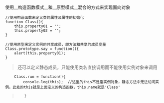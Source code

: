 使用__构造函数模式__和__原型模式__混合的方式来实现面向对象

	//使用构造函数来定义类的属性及属性的初始化
	function Class(){
		this.property01 = '';
        this.property02 = '';
	}
    
    //使用原型来定义实例的共享成员，即方法和共享的成员变量
    Class.prototype.say = function(){
    	alert(this.property01);
    }
    
> 还可以定义静态成员，只能使用类名直接调用而不能使用实例对象来调用
>
        Class.run = function(){
			console.log(this);	//这里的this不是指实例对象，静态方法中无法访问实例。此处的this就是上面定义的构造函数，this.name就是'Class'
>        }